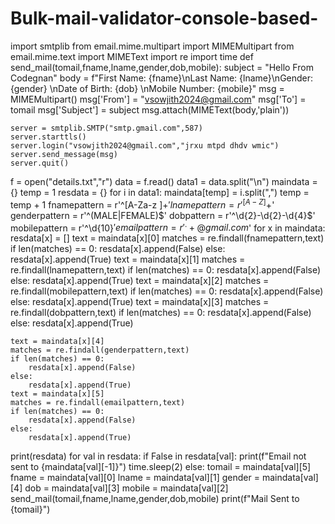 # Bulk-mail-validator-console-based-
import smtplib
from email.mime.multipart import MIMEMultipart
from email.mime.text import MIMEText
import re
import time
def send_mail(tomail,fname,lname,gender,dob,mobile):
    subject = "Hello From Codegnan"
    body = f"First Name: {fname}\nLast Name: {lname}\nGender: {gender} \nDate of Birth: {dob} \nMobile Number: {mobile}"
    msg = MIMEMultipart()
    msg['From'] = "vsowjith2024@gmail.com"
    msg['To'] = tomail
    msg['Subject'] = subject
    msg.attach(MIMEText(body,'plain'))

    server = smtplib.SMTP("smtp.gmail.com",587)
    server.starttls()
    server.login("vsowjith2024@gmail.com","jrxu mtpd dhdv wmic")
    server.send_message(msg)
    server.quit()
f = open("details.txt","r")
data = f.read()
data1 = data.split("\n")
maindata = {}
temp = 1
resdata = {}
for i in data1:
    maindata[temp] = i.split(",")
    temp = temp + 1
fnamepattern = r'^[A-Za-z ]+$'
lnamepattern = r'^[A-Z]+$'
genderpattern = r'^(MALE|FEMALE)$'
dobpattern = r'^\d{2}-\d{2}-\d{4}$'
mobilepattern = r'^\d{10}$'
emailpattern = r'^.+@gmail.com$'
for x in maindata:
    resdata[x] = []
    text = maindata[x][0]
    matches = re.findall(fnamepattern,text)
    if len(matches) == 0:
        resdata[x].append(False)
    else:
        resdata[x].append(True)
    text = maindata[x][1]
    matches = re.findall(lnamepattern,text)
    if len(matches) == 0:
        resdata[x].append(False)
    else:
        resdata[x].append(True)
    text = maindata[x][2]
    matches = re.findall(mobilepattern,text)
    if len(matches) == 0:
        resdata[x].append(False)
    else:
        resdata[x].append(True)
    text = maindata[x][3]
    matches = re.findall(dobpattern,text)
    if len(matches) == 0:
        resdata[x].append(False)
    else:
        resdata[x].append(True)

    text = maindata[x][4]
    matches = re.findall(genderpattern,text)
    if len(matches) == 0:
        resdata[x].append(False)
    else:
        resdata[x].append(True)
    text = maindata[x][5]
    matches = re.findall(emailpattern,text)
    if len(matches) == 0:
        resdata[x].append(False)
    else:
        resdata[x].append(True)
print(resdata)
for val in resdata:
    if False in resdata[val]:
        print(f"Email not sent to {maindata[val][-1]}")
        time.sleep(2)
    else:
        tomail = maindata[val][5]
        fname = maindata[val][0]
        lname = maindata[val][1]
        gender = maindata[val][4]
        dob = maindata[val][3]
        mobile = maindata[val][2]
        send_mail(tomail,fname,lname,gender,dob,mobile)
        print(f"Mail Sent to {tomail}")
        
    













